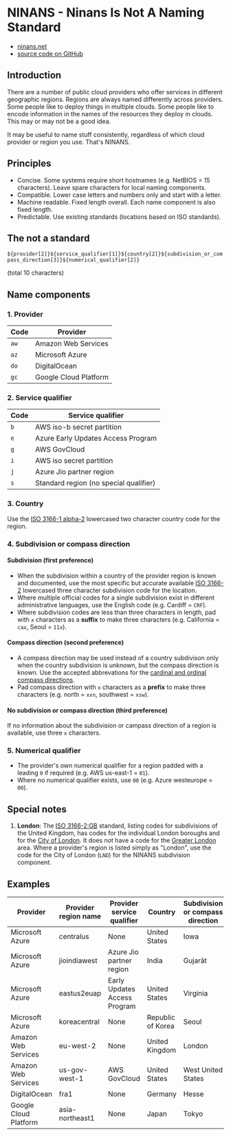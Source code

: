 # NINANS - Ninans Is Not A Naming Standard

- [ninans.net](https://ninans.net)
- [source code on GitHub](https://github.com/notastandard/ninans)

## Introduction
There are a number of public cloud providers who offer services in different geographic regions. Regions are always named differently across providers. Some people like to deploy things in multiple clouds. Some people like to encode information in the names of the resources they deploy in clouds. This may or may not be a good idea.

It may be useful to name stuff consistently, regardless of which cloud provider or region you use. That's NINANS.

## Principles
- Concise. Some systems require short hostnames (e.g. NetBIOS = 15 characters). Leave spare characters for local naming components.
- Compatible. Lower case letters and numbers only and start with a letter.
- Machine readable. Fixed length overall. Each name component is also fixed length.
- Predictable. Use existing standards (locations based on ISO standards).

## The not a standard

`${provider[2]}${service_qualifier[1]}${country[2]}${subdivision_or_compass_direction[3]}${numerical_qualifier[2]}`

(total 10 characters)

## Name components

### 1. Provider

| Code   | Provider              |
|--------|-----------------------|
| `aw`   | Amazon Web Services   |
| `az`   | Microsoft Azure       |
| `do`   | DigitalOcean          |
| `gc`   | Google Cloud Platform |

### 2. Service qualifier

| Code | Service qualifier                      |
|------|----------------------------------------|
| `b`  | AWS iso-b secret partition             |
| `e`  | Azure Early Updates Access Program     |
| `g`  | AWS GovCloud                           |
| `i`  | AWS iso secret partition               |
| `j`  | Azure Jio partner region               |
| `s`  | Standard region (no special qualifier) |

### 3. Country

Use the [ISO 3166-1 alpha-2](https://en.wikipedia.org/wiki/ISO_3166-1_alpha-2) lowercased two character country code for the region.

### 4. Subdivision or compass direction

#### Subdivision (first preference)

- When the subdivision within a country of the provider region is known and documented, use the most specific but accurate available [ISO 3166-2](https://en.wikipedia.org/wiki/ISO_3166-2) lowercased three character subdivision code for the location.
- Where multiple official codes for a single subdivision exist in different administrative languages, use the English code (e.g. Cardiff = `CRF`).
- Where subdivision codes are less than three characters in length, pad with `x` characters as a **suffix** to make three characters (e.g. California = `cax`, Seoul = `11x`).

#### Compass direction (second preference)

- A compass direction may be used instead of a country subdivison only when the country subdivision is unknown, but the compass direction is known. Use the accepted abbrevations for the [cardinal and ordinal compass directions](https://en.wikipedia.org/wiki/Cardinal_direction).
- Pad compass direction with `x` characters as a **prefix** to make three characters (e.g. north = `xxn`, southwest = `xsw`).

#### No subdivision or compass direction (third preference)

If no information about the subdivision or campass direction of a region is available, use three `x` characters.

### 5. Numerical qualifier

- The provider's own numerical qualifier for a region padded with a leading `0` if required (e.g. AWS us-east-1 = `01`).
- Where no numerical qualifier exists, use `00` (e.g. Azure westeurope = `00`).

## Special notes

1. **London**: The [ISO 3166-2:GB](https://en.wikipedia.org/wiki/ISO_3166-2:GB) standard, listing codes for subdivisions of the United Kingdom, has codes for the individual London boroughs and for the [City of London](https://en.wikipedia.org/wiki/City_of_London). It does not have a code for the [Greater London](https://en.wikipedia.org/wiki/Greater_London) area. Where a provider's region is listed simply as "London", use the code for the City of London (`LND`) for the NINANS subdivision component.

## Examples

| Provider              | Provider region name | Provider service qualifier   | Country           | Subdivision or compass direction | NINANS       |
|-----------------------|----------------------|------------------------------|-------------------|----------------------------------|--------------|
| Microsoft Azure       | centralus            | None                         | United States     | Iowa                             | `azsusiax00` |
| Microsoft Azure       | jioindiawest         | Azure Jio partner region     | India             | Gujarāt                          | `azjingjx00` |
| Microsoft Azure       | eastus2euap          | Early Updates Access Program | United States     | Virginia                         | `azeusvax02` |
| Microsoft Azure       | koreacentral         | None                         | Republic of Korea | Seoul                            | `azskr11x00` |
| Amazon Web Services   | eu-west-2            | None                         | United Kingdom    | London                           | `awsgblnd02` |
| Amazon Web Services   | us-gov-west-1        | AWS GovCloud                 | United States     | West United States               | `awgusxxw01` |
| DigitalOcean          | fra1                 | None                         | Germany           | Hesse                            | `dosdehex01` |
| Google Cloud Platform | asia-northeast1      | None                         | Japan             | Tokyo                            | `gcsjp13x01` |